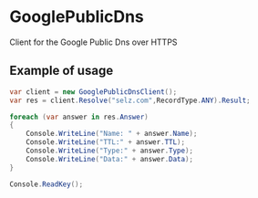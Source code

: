 # GooglePublicDns
Client for the Google Public Dns over HTTPS

## Example of usage

```csharp
var client = new GooglePublicDnsClient();
var res = client.Resolve("selz.com",RecordType.ANY).Result;

foreach (var answer in res.Answer)
{
    Console.WriteLine("Name: " + answer.Name);
    Console.WriteLine("TTL:" + answer.TTL);
    Console.WriteLine("Type:" + answer.Type);
    Console.WriteLine("Data:" + answer.Data);
}

Console.ReadKey();
```
